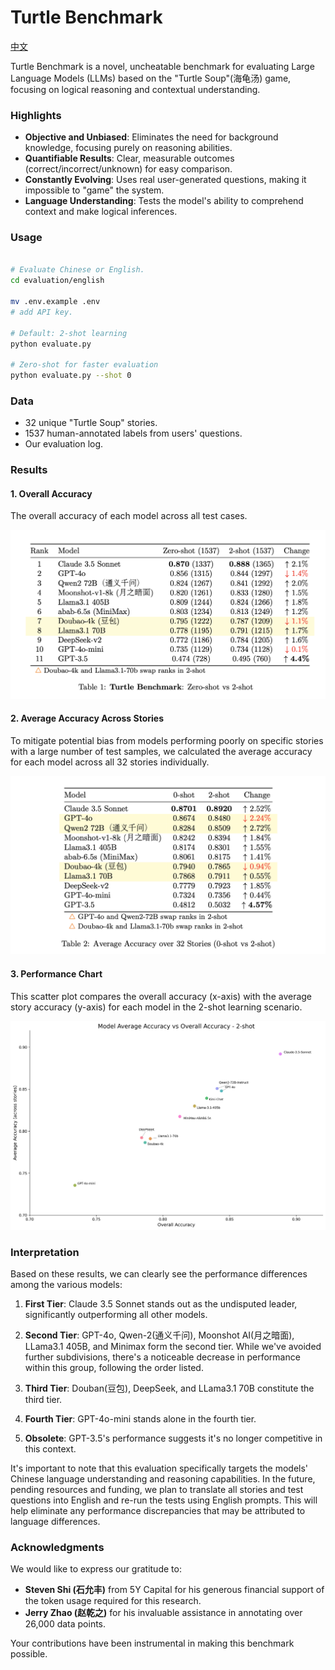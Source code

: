 # Turtle Benchmark

[中文](./README.md)

Turtle Benchmark is a novel, uncheatable benchmark for evaluating Large Language Models (LLMs) based on the "Turtle Soup"(海龟汤) game, focusing on logical reasoning and contextual understanding.

### Highlights

- **Objective and Unbiased**: Eliminates the need for background knowledge, focusing purely on reasoning abilities.
- **Quantifiable Results**: Clear, measurable outcomes (correct/incorrect/unknown) for easy comparison.
- **Constantly Evolving**: Uses real user-generated questions, making it impossible to "game" the system.
- **Language Understanding**: Tests the model's ability to comprehend context and make logical inferences.

### Usage

```bash

# Evaluate Chinese or English.
cd evaluation/english

mv .env.example .env
# add API key.

# Default: 2-shot learning
python evaluate.py

# Zero-shot for faster evaluation
python evaluate.py --shot 0
```

### Data

- 32 unique "Turtle Soup" stories.
- 1537 human-annotated labels from users' questions.
- Our evaluation log.

### Results

#### 1. Overall Accuracy

The overall accuracy of each model across all test cases.

![Overall Benchmark Results](/evaluation/chinese/imgs/Turtle-Benchmark-result.png)

#### 2. Average Accuracy Across Stories

To mitigate potential bias from models performing poorly on specific stories with a large number of test samples, we calculated the average accuracy for each model across all 32 stories individually.

![Results Across 32 Stories](/evaluation/chinese/imgs/Turtle-Benchmark-over-32stories.png)

#### 3. Performance Chart

This scatter plot compares the overall accuracy (x-axis) with the average story accuracy (y-axis) for each model in the 2-shot learning scenario.

![2-Shot Learning Performance](/evaluation/chinese/imgs/average_model_accuracy_over_stories_2-shot.png)

### Interpretation

Based on these results, we can clearly see the performance differences among the various models:

1. **First Tier**: Claude 3.5 Sonnet stands out as the undisputed leader, significantly outperforming all other models.

2. **Second Tier**: GPT-4o, Qwen-2(通义千问), Moonshot AI(月之暗面), LLama3.1 405B, and Minimax form the second tier. While we've avoided further subdivisions, there's a noticeable decrease in performance within this group, following the order listed.

3. **Third Tier**: Douban(豆包), DeepSeek, and LLama3.1 70B constitute the third tier.

4. **Fourth Tier**: GPT-4o-mini stands alone in the fourth tier.

5. **Obsolete**: GPT-3.5's performance suggests it's no longer competitive in this context.

It's important to note that this evaluation specifically targets the models' Chinese language understanding and reasoning capabilities. In the future, pending resources and funding, we plan to translate all stories and test questions into English and re-run the tests using English prompts. This will help eliminate any performance discrepancies that may be attributed to language differences.

### Acknowledgments

We would like to express our gratitude to:

- **Steven Shi (石允丰)** from 5Y Capital for his generous financial support of the token usage required for this research.
- **Jerry Zhao (赵乾之)** for his invaluable assistance in annotating over 26,000 data points.

Your contributions have been instrumental in making this benchmark possible.
